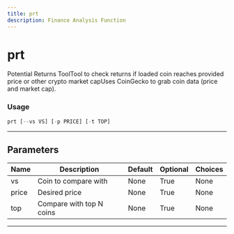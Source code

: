 ```yaml
---
title: prt
description: Finance Analysis Function
---
```


# prt

Potential Returns ToolTool to check returns if loaded coin reaches provided price or other crypto market capUses CoinGecko to grab coin data (price and market cap).

### Usage

```python
prt [--vs VS] [-p PRICE] [-t TOP]
```

---

## Parameters

| Name | Description | Default | Optional | Choices |
| ---- | ----------- | ------- | -------- | ------- |
| vs | Coin to compare with | None | True | None |
| price | Desired price | None | True | None |
| top | Compare with top N coins | None | True | None |

---
